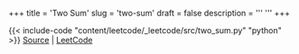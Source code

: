 +++
title = 'Two Sum'
slug = 'two-sum'
draft = false
description =  '''
'''
+++

{{< include-code "content/leetcode/_leetcode/src/two_sum.py" "python" >}}
[Source](https://github.com/grind-rip/leetcode/blob/master/src/two_sum.py) | [LeetCode](https://leetcode.com/problems/two-sum)
